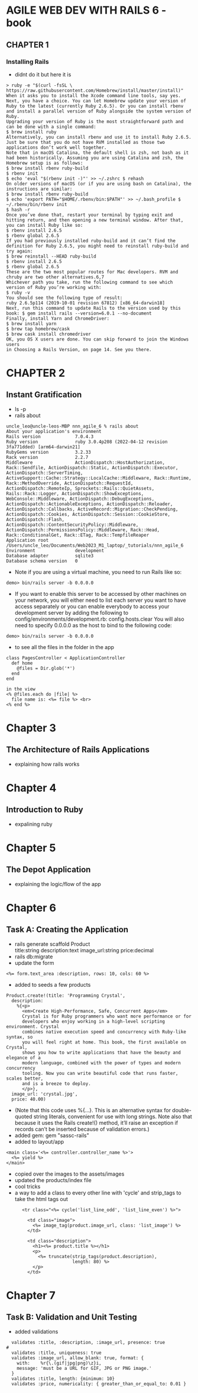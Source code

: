 # AGILE WEB DEV WITH RAILS 6 - book

## CHAPTER 1
### Installing Rails
- didnt do it but here it is
```
> ruby -e "$(curl -fsSL \ https://raw.githubusercontent.com/Homebrew/install/master/install)"
When it asks you to install the Xcode command line tools, say yes.
Next, you have a choice. You can let Homebrew update your version of Ruby to the latest (currently Ruby 2.6.5). Or you can install rbenv and install a parallel version of Ruby alongside the system version of Ruby.
Upgrading your version of Ruby is the most straightforward path and can be done with a single command:
$ brew install ruby
Alternatively, you can install rbenv and use it to install Ruby 2.6.5. Just be sure that you do not have RVM installed as those two applications don’t work well together.
Note that in macOS Catalina, the default shell is zsh, not bash as it had been historically. Assuming you are using Catalina and zsh, the Homebrew setup is as follows:
$ brew install rbenv ruby-build
$ rbenv init
$ echo 'eval "$(rbenv init -)"' >> ~/.zshrc $ rehash
On older versions of macOS (or if you are using bash on Catalina), the instructions are similar:
$ brew install rbenv ruby-build
$ echo 'export PATH="$HOME/.rbenv/bin:$PATH"' >> ~/.bash_profile $ ~/.rbenv/bin/rbenv init
$ hash -r
Once you’ve done that, restart your terminal by typing exit and hitting return, and then opening a new terminal window. After that, you can install Ruby like so:
$ rbenv install 2.6.5
$ rbenv global 2.6.5
If you had previously installed ruby-build and it can’t find the definition for Ruby 2.6.5, you might need to reinstall ruby-build and try again:
$ brew reinstall --HEAD ruby-build
$ rbenv install 2.6.5
$ rbenv global 2.6.5
These are the two most popular routes for Mac developers. RVM and chruby are two other alternatives.6,7
Whichever path you take, run the following command to see which version of Ruby you’re working with:
$ ruby -v
You should see the following type of result:
ruby 2.6.5p114 (2019-10-01 revision 67812) [x86_64-darwin18]
Next, run this command to update Rails to the version used by this book: $ gem install rails --version=6.0.1 --no-document
Finally, install Yarn and ChromeDriver:
$ brew install yarn
$ brew tap homebrew/cask
$ brew cask install chromedriver
OK, you OS X users are done. You can skip forward to join the Windows users
in Choosing a Rails Version, on page 14. See you there.
```

# CHAPTER 2
## Instant Gratification
- ls -p
- rails about
```
uncle_leo@uncle-leos-MBP nnn_agile_6 % rails about
About your application's environment
Rails version             7.0.4.3
Ruby version              ruby 3.0.4p208 (2022-04-12 revision 3fa771dded) [arm64-darwin21]
RubyGems version          3.2.33
Rack version              2.2.7
Middleware                ActionDispatch::HostAuthorization, Rack::Sendfile, ActionDispatch::Static, ActionDispatch::Executor, ActionDispatch::ServerTiming, ActiveSupport::Cache::Strategy::LocalCache::Middleware, Rack::Runtime, Rack::MethodOverride, ActionDispatch::RequestId, ActionDispatch::RemoteIp, Sprockets::Rails::QuietAssets, Rails::Rack::Logger, ActionDispatch::ShowExceptions, WebConsole::Middleware, ActionDispatch::DebugExceptions, ActionDispatch::ActionableExceptions, ActionDispatch::Reloader, ActionDispatch::Callbacks, ActiveRecord::Migration::CheckPending, ActionDispatch::Cookies, ActionDispatch::Session::CookieStore, ActionDispatch::Flash, ActionDispatch::ContentSecurityPolicy::Middleware, ActionDispatch::PermissionsPolicy::Middleware, Rack::Head, Rack::ConditionalGet, Rack::ETag, Rack::TempfileReaper
Application root          /Users/uncle_leo/Documents/Web2023_M1_laptop/_tutorials/nnn_agile_6
Environment               development
Database adapter          sqlite3
Database schema version   0
```

- Note if you are using a virtual machine, you need to run Rails like so:
```
demo> bin/rails server -b 0.0.0.0
```

- If you want to enable this server to be accessed by other machines on your network, you will either need to list each server you want to have access separately or you can enable everybody to access your development server by adding the following to config/environments/development.rb:
config.hosts.clear
You will also need to specify 0.0.0.0 as the host to bind to the following code: 
```
demo> bin/rails server -b 0.0.0.0
```

- to see all the files in the folder in the app
```
class PagesController < ApplicationController
  def home
    @files = Dir.glob('*')
  end
end

in the view
<% @files.each do |file| %>
  file name is: <%= file %> <br>
<% end %>
```

# Chapter 3
## The Architecture of Rails Applications
- explaining how rails works

# Chapter 4
## Introduction to Ruby
- expalining ruby

# Chapter 5
## The Depot Application
- explaining the logic/flow of the app

# Chapter 6
## Task A: Creating the Application
- rails generate scaffold Product \
         title:string description:text image_url:string price:decimal
- rails db:migrate
- update the form
```
<%= form.text_area :description, rows: 10, cols: 60 %>
```         
- added to seeds a few products
```
Product.create!(title: 'Programming Crystal',
  description:
    %{<p>
      <em>Create High-Performance, Safe, Concurrent Apps</em>
      Crystal is for Ruby programmers who want more performance or for 
      developers who enjoy working in a high-level scripting environment. Crystal 
      combines native execution speed and concurrency with Ruby-like syntax, so 
      you will feel right at home. This book, the first available on Crystal, 
      shows you how to write applications that have the beauty and elegance of a 
      modern language, combined with the power of types and modern concurrency 
      tooling. Now you can write beautiful code that runs faster, scales better, 
      and is a breeze to deploy.
      </p>},
  image_url: 'crystal.jpg',
  price: 40.00)
```
- (Note that this code uses %{...}. This is an alternative syntax for double- quoted string literals, convenient for use with long strings. Note also that because it uses the Rails create!() method, it’ll raise an exception if records can’t be inserted because of validation errors.)
- added gem: gem "sassc-rails"
- added to layout/app
```
<main class='<%= controller.controller_name %>'> 
  <%= yield %>
</main>
```
- copied over the images to the assets/images
- updated the products/index file
- cool tricks
- a way to add a class to every other line with 'cycle' and strip_tags to take the html tags out

```
      <tr class="<%= cycle('list_line_odd', 'list_line_even') %>">

        <td class="image">
          <%= image_tag(product.image_url, class: 'list_image') %>
        </td>

        <td class="description">
          <h1><%= product.title %></h1>
          <p>
            <%= truncate(strip_tags(product.description),
                         length: 80) %>
          </p>
        </td>
```

# Chapter 7
## Task B: Validation and Unit Testing
- added validations
```
  validates :title, :description, :image_url, presence: true
# 
  validates :title, uniqueness: true
  validates :image_url, allow_blank: true, format: {
    with:    %r{\.(gif|jpg|png)\z}i,
    message: 'must be a URL for GIF, JPG or PNG image.'
  }
  validates :title, length: {minimum: 10}
  validates :price, numericality: { greater_than_or_equal_to: 0.01 }

```